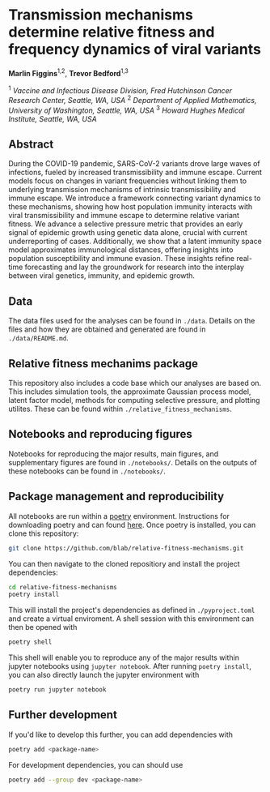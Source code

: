 # Transmission mechanisms determine relative fitness and frequency dynamics of viral variants

**Marlin Figgins**<sup>1,2</sup>, **Trevor Bedford**<sup>1,3</sup>

<sup>1</sup> *Vaccine and Infectious Disease Division, Fred Hutchinson Cancer Research Center, Seattle, WA, USA*
<sup>2</sup> *Department of Applied Mathematics, University of Washington, Seattle, WA, USA*
<sup>3</sup> *Howard Hughes Medical Institute, Seattle, WA, USA*

## Abstract

During the COVID-19 pandemic, SARS-CoV-2 variants drove large waves of infections, fueled by increased transmissibility and immune escape.
Current models focus on changes in variant frequencies without linking them to underlying transmission mechanisms of intrinsic transmissibility and immune escape.
We introduce a framework connecting variant dynamics to these mechanisms, showing how host population immunity interacts with viral transmissibility and immune escape to determine relative variant fitness.
We advance a selective pressure metric that provides an early signal of epidemic growth using genetic data alone, crucial with current underreporting of cases.
Additionally, we show that a latent immunity space model approximates immunological distances, offering insights into population susceptibility and immune evasion.
These insights refine real-time forecasting and lay the groundwork for research into the interplay between viral genetics, immunity, and epidemic growth.

## Data

The data files used for the analyses can be found in `./data`.
Details on the files and how they are obtained and generated are found in `./data/README.md`.

## Relative fitness mechanims package

This repository also includes a code base which our analyses are based on.
This includes simulation tools, the approximate Gaussian process model, latent factor model, methods for computing selective pressure, and plotting utilites.
These can be found within `./relative_fitness_mechanisms`.

## Notebooks and reproducing figures

Notebooks for reproducing the major results, main figures, and supplementary figures are found in `./notebooks/`. 
Details on the outputs of these notebooks can be found in `./notebooks/`.

## Package management and reproducibility

All notebooks are run within a [poetry](https://python-poetry.org/) environment.
Instructions for downloading poetry and can found [here](https://python-poetry.org/docs/#installing-with-the-official-installer).
Once poetry is installed, you can clone this repository:

```bash
git clone https://github.com/blab/relative-fitness-mechanisms.git
```

You can then navigate to the cloned repositiory and install the project dependencies:

```bash
cd relative-fitness-mechanisms
poetry install
```

This will install the project's dependencies as defined in `./pyproject.toml` and create a virtual enviroment.
A shell session with this environment can then be opened with

```bash
poetry shell
```

This shell will enable you to reproduce any of the major results within jupyter notebooks using `jupyter notebook`.
After running `poetry install`, you can also directly launch the jupyter environment with

```bash
poetry run jupyter notebook
```

## Further development

If you'd like to develop this further, you can add dependencies with

```bash
poetry add <package-name>
```

For development dependencies, you can should use

```bash
poetry add --group dev <package-name>
```

